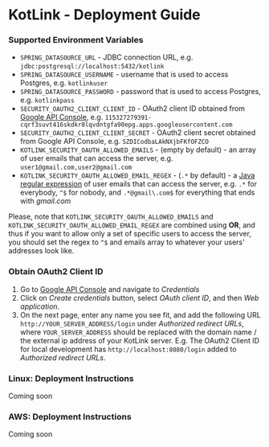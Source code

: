 # KotLink - Deployment Guide

### Supported Environment Variables

* `SPRING_DATASOURCE_URL` - JDBC connection URL, 
 e.g. `jdbc:postgresql://localhost:5432/kotlink`
* `SPRING_DATASOURCE_USERNAME` - username that is used to access Postgres, 
 e.g. `kotlinkuser`
* `SPRING_DATASOURCE_PASSWORD` - password that is used to access Postgres, 
 e.g. `kotlinkpass`
* `SECURITY_OAUTH2_CLIENT_CLIENT_ID` - OAuth2 client ID obtained from [Google API Console](https://console.developers.google.com),
 e.g. `115327279391-cqrf3suvt416skdkr8lqvdntgfa90epg.apps.googleusercontent.com`
* `SECURITY_OAUTH2_CLIENT_CLIENT_SECRET` - OAuth2 client secret obtained from Google API Console,
 e.g. `SZDICodbaLAkNXjbFKfOFZCO`
* `KOTLINK_SECURITY_OAUTH_ALLOWED_EMAILS` - (empty by default) - an array of user emails that can access the server, 
 e.g. `user1@gmail.com,user2@gmail.com`
* `KOTLINK_SECURITY_OAUTH_ALLOWED_EMAIL_REGEX` - (`.*` by default) - a [Java regular expression](https://docs.oracle.com/javase/8/docs/api/java/util/regex/Pattern.html) 
 of user emails that can access the server, e.g. `.*` for everybody, `^$` for nobody,
 and `.*@gmail\.com$` for everything that ends with *gmail.com*

Please, note that `KOTLINK_SECURITY_OAUTH_ALLOWED_EMAILS` and `KOTLINK_SECURITY_OAUTH_ALLOWED_EMAIL_REGEX` 
are combined using **OR**, and thus if you want to allow only a set of specific users to access the server,
you should set the regex to `^$` and emails array to whatever your users' addresses look like.

### Obtain OAuth2 Client ID

1. Go to [Google API Console](https://console.developers.google.com) and navigate to *Credentials*
1. Click on *Create credentials* button, select *OAuth client ID*, and then *Web application*.
1. On the next page, enter any name you see fit, and add the following URL `http://YOUR_SERVER_ADDRESS/login` 
under *Authorized redirect URLs*, where `YOUR_SERVER_ADDRESS` 
should be replaced with the domain name / the external ip address of your KotLink server.
E.g. The OAuth2 Client ID for local development has `http://localhost:8080/login` added to *Authorized redirect URLs*.

### Linux: Deployment Instructions

Coming soon 

### AWS: Deployment Instructions

Coming soon